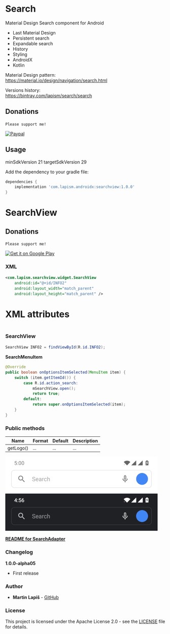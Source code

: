 # Search
Material Design Search component for Android

 - Last Material Design
 - Persistent search
 - Expandable search
 - History
 - Styling
 - AndroidX
 - Kotlin

Material Design pattern:  
https://material.io/design/navigation/search.html  

Versions history:  
https://bintray.com/lapism/search/search

## Donations

`Please support me!`

<a href="https://www.paypal.me/lapism">
  <img alt="Paypal"
       src="https://github.com/lapism/Search/blob/master/images/donate.png" />
</a>

## Usage
minSdkVersion 21
targetSdkVersion 29

Add the dependency to your gradle file:
```groovy
dependencies {
    implementation 'com.lapism.androidx:searchview:1.0.0'
}
```
# SearchView

## Donations

`Please support me!`

<a href="https://www.paypal.me/lapism">
  <img alt="Get it on Google Play"
       src="https://github.com/lapism/SearchView-SearchBar/blob/master/images/donate.png" />
</a>

### XML
```xml
<com.lapism.searchview.widget.SearchView
    android:id="@+id/INFO2"
    android:layout_width="match_parent"
    android:layout_height="match_parent" />
```

# XML attributes
```xml


```

### SearchView
```java
SearchView INFO2 = findViewById(R.id.INFO2);
```

**SearchMenuItem**
```java
@Override
public boolean onOptionsItemSelected(MenuItem item) {
    switch (item.getItemId()) {
        case R.id.action_search:
            mSearchView.open();
            return true;
        default:
            return super.onOptionsItemSelected(item);
    }
}
```

### Public methods
| Name | Format | Default | Description
| ------ | ------ |  ------ |------ |
| getLogo() | ... | ... | ...


![Search](https://github.com/lapism/Search/blob/master/images/search.png)


**[README for SearchAdapter](https://github.com/lapism/Search/blob/master/README_SearchAdapter.md)**

### Changelog
**1.0.0-alpha05**
- First release

### Author

* **Martin Lapiš** - [GitHub](https://github.com/lapism)

### License

This project is licensed under the Apache License 2.0 - see the [LICENSE](https://github.com/lapism/Search/blob/searchview/LICENSE) file for details.
